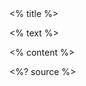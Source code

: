 <grid drag="100 10" drop="top" bg="white" align="left" pad="0 20px">
 <% title %>
</grid>

<grid drag="100 71" drop="0 15" bg="white" style="border-radius:15px"/>

<grid drag="97 71" drop="3 15" align="topleft">

<% text %>

</grid>

<% content %>

<style>
.horizontal_dotted_line{
  border-bottom: 2px dotted gray;
} 
} 
</style>

<grid drag="94 0" drop="3 -6" class="horizontal_dotted_line">
</grid>

<grid drag="100 30" drop="0 64" align="bottomleft" pad="0 30px" >
<%? source %>
</grid>

<grid drag="100 6" drop="bottom">
</grid>
